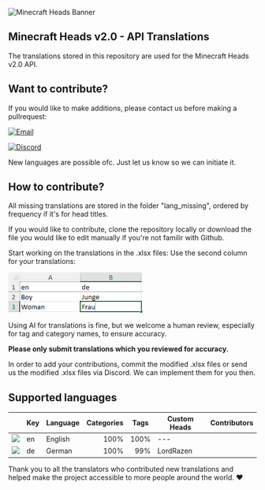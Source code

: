 ![Minecraft Heads Banner](https://images.minecraft-heads.com/banners/minecraft-heads_halfbanner_234x60.png)

## Minecraft Heads v2.0 - API Translations
The translations stored in this repository are used for the Minecraft Heads v2.0 API.


## Want to contribute?
If you would like to make additions, please contact us before making a pullrequest: 

[![Email](https://img.shields.io/badge/Email-info%40minecraft--heads.com-blue?logo=gmail&logoColor=white)](mailto:info@minecraft-heads.com)

[![Discord](https://img.shields.io/badge/Discord-Join%20Server-5865F2?logo=discord&logoColor=white)](https://discord.com/invite/K7yxDD2HP3)

New languages are possible ofc. Just let us know so we can initiate it.

## How to contribute?
All missing translations are stored in the folder "lang_missing", ordered by frequency if it's for head titles.

If you would like to contribute, clone the repository locally or download the file you would like to edit manually if you're not familir with Github. 

Start working on the translations in the .xlsx files: Use the second column for your translations:

![xlsx](assets/xlsx.png)

Using AI for translations is fine, but we welcome a human review, especially for tag and category names, to ensure accuracy.

**Please only submit translations which you reviewed for accuracy.**

In order to add your contributions, commit the modified .xlsx files or send us the modified .xlsx files via Discord. We can implement them for you then.


## Supported languages
||Key|Language|Categories|Tags|Custom Heads|Contributors|
|---|---|---|---|---|---|---|
|<img src="https://cdn.jsdelivr.net/gh/hjnilsson/country-flags/svg/gb.svg" width="20"/>|en|English| <div align="right">100%</div>| <div align="right">100%</div>|---|
|<img src="https://cdn.jsdelivr.net/gh/hjnilsson/country-flags/svg/de.svg" width="20"/>|de|German| <div align="right">100%</div>| <div align="right">99%</div>|LordRazen|

Thank you to all the translators who contributed new translations and helped make the project accessible to more people around the world. ❤️